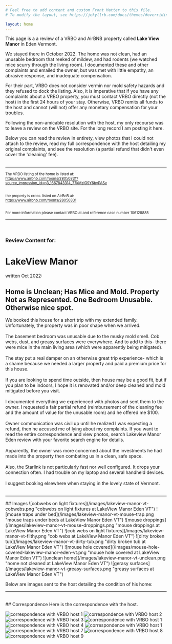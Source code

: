 ```yaml
---
# Feel free to add content and custom Front Matter to this file.
# To modify the layout, see https://jekyllrb.com/docs/themes/#overriding-theme-defaults

layout: home
---
```


This page is a a review of a VRBO and AirBNB property called <b>Lake View Manor</b> in Eden Vermont.

We stayed there in October 2022. The home was not clean, had an unusable bedroom that reeked of mildew, and had rodents (we watched mice scurry through the living room). I documented these and other complaints and emailed the owner, but was met with little empathy, an abrasive response, and inadequate compensation. 

For their part, VRBO does not consider vermin nor mold safety hazards and they refused to dock the listing. Also, it is imperative that if you have any complaints about a VRBO property, you must contact VRBO directly (not the host) in the first 24 hours of your stay. Otherwise, VRBO remits all funds to the host and cannot (will not) offer any monetary compensation for your troubles.

Following the non-amicable resolution with the host, my only recourse was to leave a review on the VRBO site. For the long record I am posting it here. 

Below you can read the review in entirety, view photos that I could not attach to the review, read my full correspondence with the host detailing my original complaints, and see the resolution (a partial refund that didn't even cover the 'cleaning' fee).
<br/><br/>
<hr/>

<div style="font-size:.8em;">
The VRBO listing of the home is listed at:<br/>
<a href="https://www.airbnb.com/rooms/28050331?source_impression_id=p3_1667843314_77kMzIG9Y6bvPASe" target="_blank">https://www.airbnb.com/rooms/28050331?source_impression_id=p3_1667843314_77kMzIG9Y6bvPASe</a><br/><br/>

the property is cross-listed on AirBnB at:<br/>
<a href="https://www.airbnb.com/rooms/28050331" target="_blank">https://www.airbnb.com/rooms/28050331</a><br/><br/>

For more information please contact VRBO at and reference case number 106128885
</div>
<hr/>

<br/>

### Review Content for:
# LakeView Manor

written Oct 2022:
## Home is Unclean; Has Mice and Mold. Property Not as Represented. One Bedroom Unusable. Otherwise nice spot.

<div style="">
We booked this house for a short trip with my extended family. Unfortunately, the property was in poor shape when we arrived. 
<br/><br/>
The basement bedroom was unusable due to the musky mold smell. Cob webs, dust, and greasy surfaces were everywhere. And to add to this- there were mice in the main living area (which were apparently being mitigated). 
<br/><br/>
The stay put a real damper on an otherwise great trip experience- which is a shame because we needed a larger property and paid a premium price for this house. 
<br/><br/>
If you are looking to spend time outside, then house may be a good fit, but if you plan to be indoors, I hope it is renovated and/or deep cleaned and mold mitigated before you visit. 
<br/><br/>
I documented everything we experienced with photos and sent them to the owner. I requested a fair partial refund (reimbursement of the cleaning fee and the amount of value for the unusable room) and he offered me $100. 
<br/><br/>
Owner communication was civil up until he realized I was expecting a refund, then he accused me of lying about my complaints. If you want to read the entire correspondence and view photos, search Lakeview Manor Eden review with your favorite search engine for details.
<br/><br/>
Apparently, the owner was more concerned about the investments he had made into the property then combating us in a clean, safe space.
<br/><br/>
Also, the Starlink is not particularly fast nor well configured. It drops your connection often. I had trouble on my laptop and several handheld devices.
<br/><br/>
I suggest booking elsewhere when staying in the lovely state of Vermont. <br/><br/>
</div>

<hr/>
## Images
![cobwebs on light fixtures](/images/lakeview-manor-vt-cobwebs.png "cobwebs on light fixtures at LakeView Manor Eden VT")
![mouse traps under bed](/images/lakeview-manor-vt-mouse-trap.png "mouse traps under beds at LakeView Manor Eden VT")
![mouse droppings](/images/lakeview-manor-vt-mouse-droppings.png "mouse droppings at LakeView Manor Eden VT")
![cob webs on light fixtures](/images/lakeview-manor-vt-filthy.png "cob webs at LakeView Manor Eden VT")
![dirty broken tub](/images/lakeview-manor-vt-dirty-tub.png "dirty broken tub at LakeView Manor Eden VT")
![mouse hole covered](/images/mouse-hole-covered-lakeview-manor-eden-vt.png
 "mouse hole covered at LakeView Manor Eden VT")
![unclean home](/images/lakeview-manor-vt-unclean.png "home not cleaned at LakeView Manor Eden VT")
![gerasy surfaces](/images/lakeview-manor-vt-greasy-surfaces.png "greasy surfaces at LakeView Manor Eden VT")

Below are images sent to the host detailing the condition of his home:

<hr/>
<br/>
## Correspondence
Here is the correspondence with the host. 

![correspondence with VRBO host 1](/images/host-correspondence-1.png "message 1")
![correspondence with VRBO host 2](/images/host-correspondence-2.png "message 2")
![correspondence with VRBO host 3](/images/host-correspondence-3.png "message 3")
![correspondence with VRBO host 1](/images/host-correspondence-4.png "message 4")
![correspondence with VRBO host 4](/images/host-correspondence-5.png "message 5")
![correspondence with VRBO host 1](/images/host-correspondence-6.png "message 6")
![correspondence with VRBO host 7](/images/host-correspondence-7.png "message 7")
![correspondence with VRBO host 8](/images/host-correspondence-8.png "message 8")
![correspondence with VRBO host 9](/images/host-correspondence-9.png "message 9")


<style>
  footer, #footer, .footer {
    display: none;
  }
</style>
